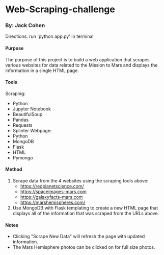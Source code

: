 # Web-Scraping-challenge
### By: Jack Cohen
Directions: run 'python app.py' in terminal

#### Purpose
The purpose of this project is to build a web application that scrapes various websites for data related to the Mission to Mars and displays the information in a single HTML page.

#### Tools
Scraping:
* Python
* Jupyter Notebook
* BeautifulSoup
* Pandas
* Requests
* Splinter
Webpage:
* Python
* MongoDB
* Flask
* HTML
* Pymongo

#### Method
1. Scrape data from the 4 websites using the scraping tools above:
	* https://redplanetscience.com/
	* https://spaceimages-mars.com
	* https://galaxyfacts-mars.com
	* https://marshemispheres.com/
2. Use MongoDB with Flask templating to create a new HTML page that displays all of the information that was scraped from the URLs above.

#### Notes
* Clicking "Scrape New Data" will refresh the page with updated information.
* The Mars Hemisphere photos can be clicked on for full size photos.
